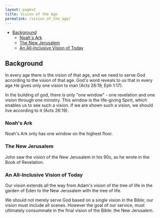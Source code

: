 ```yaml
---
layout: pagev2
title: Vision of the Age
permalink: /vision_of_the_age/
---
```

- [Background](#background)
  - [Noah's Ark](#noahs-ark)
  - [The New Jerusalem](#the-new-jerusalem)
  - [An All-Inclusive Vision of Today](#an-all-inclusive-vision-of-today)

## Background

In every age there is the vision of that age, and we need to serve God according to the vision of that age. God's word reveals to us that in every age He gives only one vision to man (Acts 26:19, Eph 1:17).

In the building of god, there is only "one window" - one revelation and one vision through one ministry. This window is the life-giving Spirit, which enables us to see such a vision. If we are shown such a vision, we should live according to it (Acts 26:19).

### Noah's Ark

Noah's Ark only has one window on the highest floor. 

### The New Jerusalem

John saw the vision of the New Jerusalem in his 90s, as he wrote in the Book of Revelation.

### An All-Inclusive Vision of Today

Our vision extends all the way from Adam's vision of the tree of life in the garden of Eden to the New Jerusalem with the tree of life. 

We should not merely serve God based on a single vision in the Bible; our vision must include all scenes. However the goal of our service, must ultimately consummate in the final vision of the Bible: the New Jerusalem.